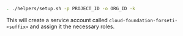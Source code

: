 ```bash
. ./helpers/setup.sh -p PROJECT_ID -o ORG_ID -k
```

This will create a service account called `cloud-foundation-forseti-<suffix>`
and assign it the necessary roles.
